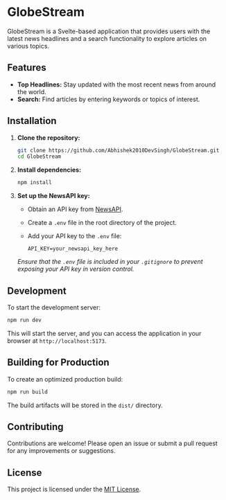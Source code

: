 # GlobeStream

GlobeStream is a Svelte-based application that provides users with the latest news headlines and a search functionality to explore articles on various topics.

## Features

- **Top Headlines:** Stay updated with the most recent news from around the world.
- **Search:** Find articles by entering keywords or topics of interest.

## Installation

1. **Clone the repository:**

   ```bash
   git clone https://github.com/Abhishek2010DevSingh/GlobeStream.git
   cd GlobeStream
   ```

2. **Install dependencies:**

   ```bash
   npm install
   ```

3. **Set up the NewsAPI key:**

   - Obtain an API key from [NewsAPI](https://newsapi.org/docs/get-started).
   - Create a `.env` file in the root directory of the project.
   - Add your API key to the `.env` file:

     ```
     API_KEY=your_newsapi_key_here
     ```

   *Ensure that the `.env` file is included in your `.gitignore` to prevent exposing your API key in version control.*

## Development

To start the development server:

```bash
npm run dev
```

This will start the server, and you can access the application in your browser at `http://localhost:5173`.

## Building for Production

To create an optimized production build:

```bash
npm run build
```

The build artifacts will be stored in the `dist/` directory.

## Contributing

Contributions are welcome! Please open an issue or submit a pull request for any improvements or suggestions.

## License

This project is licensed under the [MIT License](LICENSE).
